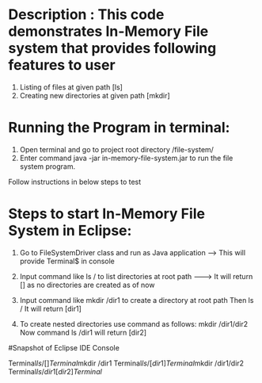 # Description : This code demonstrates In-Memory File system that provides following features to user
1. Listing of files at given path [ls]
2. Creating new directories at given path [mkdir]

# Running the Program in terminal:
1. Open terminal and go to project root directory /file-system/
2. Enter command java -jar in-memory-file-system.jar to run the file system program.

Follow instructions in below steps to test

# Steps to start In-Memory File System in Eclipse:
1. Go to FileSystemDriver class and run as Java application
 --> This will provide Terminal$ in console
 2. Input command like ls /  to list directories at root path
 ---> It will return [] as no directories are created as of now

3. Input command like mkdir /dir1 to create a directory at root path
   Then ls /
   It will return [dir1]

4. To create nested directories use command as follows:
   mkdir /dir1/dir2
   Now command ls /dir1 will return [dir2]


#Snapshot of Eclipse IDE Console

Terminal$ls /
[]
Terminal$mkdir /dir1
Terminal$ls /
[dir1]
Terminal$mkdir /dir1/dir2
Terminal$ls /dir1
[dir2]
Terminal$


